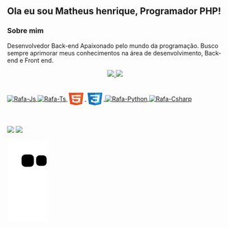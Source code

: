 ## Ola eu sou Matheus henrique, Programador PHP!

### Sobre mim
  Desenvolvedor Back-end Apaixonado pelo mundo da programação. Busco sempre aprimorar meus conhecimentos na área de desenvolvimento, Back-end e Front end.

<div align="center">
  
   <a href="https://github.com/matehus-henrique">
  <img height="180em" src="https://github-readme-stats.vercel.app/api?username=matehus-henrique&show_icons=true&theme=dracula&include_all_commits=true&count_private=true"/>
  <img height="180em" src="https://github-readme-stats.vercel.app/api/top-langs/?username=matehus-henrique&layout=compact&langs_count=7&theme=dracula"/>
</div>
<div style="display: inline_block"><br>
  
  <div style="display: inline_block"><br>
  <img align="center" alt="Rafa-Js" height="30" width="40" src="https://cdn-icons-png.flaticon.com/512/5968/5968332.png">
  <img align="center" alt="Rafa-Ts" height="30" width="40" src="https://cdn-icons-png.flaticon.com/512/5968/5968292.png">
  <img align="center" alt="Rafa-HTML" height="30" width="40" src="https://raw.githubusercontent.com/devicons/devicon/master/icons/html5/html5-original.svg">
  <img align="center" alt="Rafa-CSS" height="30" width="40" src="https://raw.githubusercontent.com/devicons/devicon/master/icons/css3/css3-original.svg">
  <img align="center" alt="Rafa-Python" height="30" width="40" src="https://cdn.icon-icons.com/icons2/2415/PNG/512/laravel_plain_wordmark_logo_icon_146439.png">
  <img align="center" alt="Rafa-Csharp" height="30" width="40" src="https://cdn.icon-icons.com/icons2/2107/PNG/512/file_type_vue_icon_130078.png">
    
  
</div>
  <br>
  <br>
<div> 

  <a href = "mailto:mtheusi@gmail.com"><img src="https://img.shields.io/badge/-Gmail-%23333?style=for-the-badge&logo=gmail&logoColor=white" target="_blank"></a>
  <a href="https://www.linkedin.com/in/matheus-henrique-4a9b23180/" target="_blank"><img src="https://img.shields.io/badge/-LinkedIn-%230077B5?style=for-the-badge&logo=linkedin&logoColor=white" target="_blank"></a> 
 
  ![Snake animation](https://github.com/rafaballerini/rafaballerini/blob/output/github-contribution-grid-snake.svg)
 
</div>
